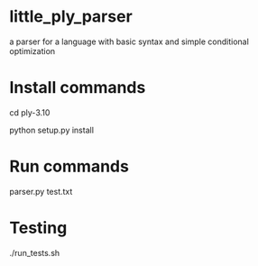# little_ply_parser
a parser for a language with basic syntax and simple conditional optimization

# Install commands
cd ply-3.10

python setup.py install

# Run commands
parser.py test.txt

# Testing
./run_tests.sh
